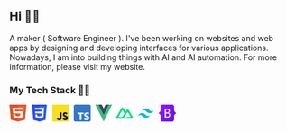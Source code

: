 ## Hi 🙋‍♂️
A maker ( Software Engineer ). I've
been working on websites and web apps by designing and developing interfaces for various applications.
Nowadays, I am into building things with AI and AI automation. For more information, please visit my website. 

### My Tech Stack 👨‍💻️
<img src="./assets/html.svg" width="30" height="30" alt="HTML" />&nbsp;&nbsp;<img src="./assets/css.svg" width="30" height="30" alt="CSS" />&nbsp;&nbsp;<img src="./assets/js.svg" width="30" height="30" alt="JavaScript" />&nbsp;&nbsp;<img src="./assets/Typescript_logo.svg" width="30" height="30" alt="TypeScript" />&nbsp;&nbsp;<img src="./assets/vue.svg" width="30" height="30" alt="Vue.js" />&nbsp;&nbsp;<img src="./assets/nuxt3.svg" width="30" height="30" alt="Nuxt.js" />&nbsp;&nbsp;<img src="./assets/tailwindcss.svg" width="30" height="30" alt="TailwindCSS" />&nbsp;&nbsp;<img src="./assets/bootstrap.svg" width="30" height="30" alt="BootStrap" />

<!--
**babakzy/babakzy** is a ✨ _special_ ✨ repository because its `README.md` (this file) appears on your GitHub profile.

Here are some ideas to get you started:

- 🔭 I’m currently working on ...
- 🌱 I’m currently learning ...
- 👯 I’m looking to collaborate on ...
- 🤔 I’m looking for help with ...
- 💬 Ask me about ...
- 📫 How to reach me: ...
- 😄 Pronouns: ...
- ⚡ Fun fact: ...
-->
